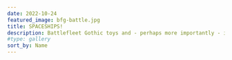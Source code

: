 ```yaml
---
date: 2022-10-24
featured_image: bfg-battle.jpg
title: SPACESHIPS!
description: Battlefleet Gothic toys and - perhaps more importantly - indulgent freehands on the bases :)
#type: gallery
sort_by: Name
---
```

